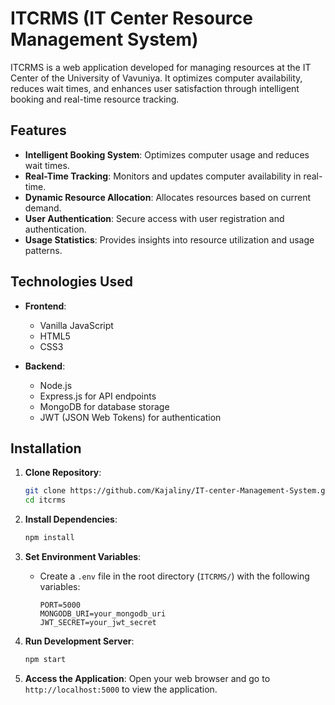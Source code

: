 # ITCRMS (IT Center Resource Management System)

ITCRMS is a web application developed for managing resources at the IT Center of the University of Vavuniya. It optimizes computer availability, reduces wait times, and enhances user satisfaction through intelligent booking and real-time resource tracking.

## Features

- **Intelligent Booking System**: Optimizes computer usage and reduces wait times.
- **Real-Time Tracking**: Monitors and updates computer availability in real-time.
- **Dynamic Resource Allocation**: Allocates resources based on current demand.
- **User Authentication**: Secure access with user registration and authentication.
- **Usage Statistics**: Provides insights into resource utilization and usage patterns.

## Technologies Used

- **Frontend**:
  - Vanilla JavaScript
  - HTML5
  - CSS3

- **Backend**:
  - Node.js
  - Express.js for API endpoints
  - MongoDB for database storage
  - JWT (JSON Web Tokens) for authentication

## Installation

1. **Clone Repository**:
   ```bash
   git clone https://github.com/Kajaliny/IT-center-Management-System.git
   cd itcrms
   ```

2. **Install Dependencies**:
   ```bash
   npm install
   ```

3. **Set Environment Variables**:
   - Create a `.env` file in the root directory (`ITCRMS/`) with the following variables:
     ```
     PORT=5000
     MONGODB_URI=your_mongodb_uri
     JWT_SECRET=your_jwt_secret
     ```

4. **Run Development Server**:
   ```bash
   npm start
   ```

5. **Access the Application**:
   Open your web browser and go to `http://localhost:5000` to view the application.

